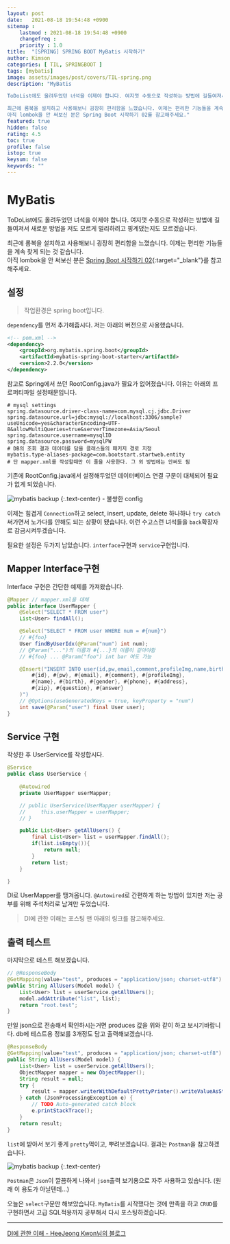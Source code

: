 ```yaml
---
layout: post
date:   2021-08-18 19:54:48 +0900
sitemap :
    lastmod : 2021-08-18 19:54:48 +0900
    changefreq :
    priority : 1.0
title:  "[SPRING] SPRING BOOT MyBatis 시작하기"
author: Kimson
categories: [ TIL, SPRINGBOOT ]
tags: [mybatis]
image: assets/images/post/covers/TIL-spring.png
description: "MyBatis

ToDoList에도 올려두었던 녀석을 이제야 합니다. 여지껏 수동으로 작성하는 방법에 길들여져서 새로운 방법을 저도 모르게 멀리하려고 핑계댔는지도 모르겠습니다.

최근에 롬복을 설치하고 사용해보니 굉장히 편리함을 느꼈습니다. 이제는 편리한 기능들을 계속 찾게 되는 것 같습니다.  
아직 lombok을 안 써보신 분은 Spring Boot 시작하기 02를 참고해주세요."
featured: true
hidden: false
rating: 4.5
toc: true
profile: false
istop: true
keysum: false
keywords: ""
---
```


# MyBatis

ToDoList에도 올려두었던 녀석을 이제야 합니다. 여지껏 수동으로 작성하는 방법에 길들여져서 새로운 방법을 저도 모르게 멀리하려고 핑계댔는지도 모르겠습니다.

최근에 롬복을 설치하고 사용해보니 굉장히 편리함을 느꼈습니다. 이제는 편리한 기능들을 계속 찾게 되는 것 같습니다.  
아직 lombok을 안 써보신 분은 [Spring Boot 시작하기 02](https://kkn1125.github.io/spring-boot-start02/){:target="_blank"}를 참고해주세요.

## 설정

> 작업환경은 spring boot입니다.

`dependency`를 먼저 추가해줍시다. 저는 아래의 버전으로 사용했습니다.

```xml
<!-- pom.xml -->
<dependency>
    <groupId>org.mybatis.spring.boot</groupId>
    <artifactId>mybatis-spring-boot-starter</artifactId>
    <version>2.2.0</version>
</dependency>
```

참고로 Spring에서 쓰던 RootConfig.java가 필요가 없어졌습니다. 이유는 아래의 프로퍼티파일 설정때문입니다.

```properties
# mysql settings
spring.datasource.driver-class-name=com.mysql.cj.jdbc.Driver
spring.datasource.url=jdbc:mysql://localhost:3306/sample?useUnicode=yes&characterEncoding=UTF-8&allowMultiQueries=true&serverTimezone=Asia/Seoul
spring.datasource.username=mysqlID
spring.datasource.password=mysqlPW
# DB의 조회 결과 데이터를 담을 클래스들의 패키지 경로 지정
mybatis.type-aliases-package=com.bootstart.startweb.entity
# 단 mapper.xml를 작성할때만 이 줄을 사용한다. 그 외 방법에는 안써도 됨
```

기존에 RootConfig.java에서 설정해두었던 데이터베이스 연결 구문이 대체되어 필요가 없게 되었습니다.

![mybatis backup]({{site.baseurl}}/assets/images/post/springboot/mybatis/batis01.png)
{:.text-center}
<span class="text-muted">- 불쌍한 config</span>

이제는 힘겹게 `Connection`하고 select, insert, update, delete 하나하나 `try catch` 써가면서 노가다를 안해도 되는 상황이 됐습니다. 이런 수고스런 녀석들을 `back`확장자로 감금시켜두겠습니다.

필요한 설정은 두가지 남았습니다. `interface`구현과 `service`구현입니다.

## Mapper Interface구현

Interface 구현은 간단한 예제를 가져왔습니다.

```java
@Mapper // mapper.xml을 대체
public interface UserMapper {
    @Select("SELECT * FROM user")
    List<User> findAll();

    @Select("SELECT * FROM user WHERE num = #{num}")
    // #{foo}
    User findByUserIdx(@Param("num") int num);
    // @Param("...")의 이름과 #{...}의 이름이 같아야함
    // #{foo} ... @Param("foo") int bar 여도 가능

    @Insert("INSERT INTO user(id,pw,email,comment,profileImg,name,birth,gender,phone,address,zip,question,answer) VALUES(
        #{id}, #{pw}, #{email}, #{comment}, #{profileImg}, 
        #{name}, #{birth}, #{gender}, #{phone}, #{address}, 
        #{zip}, #{question}, #{answer}
    )")
    // @Options(useGeneratedKeys = true, keyProperty = "num")
    int save(@Param("user") final User user);
}
```

## Service 구현

작성한 후 UserService를 작성합시다.

```java
@Service
public class UserService {
    
    @Autowired
    private UserMapper userMapper;

    // public UserService(UserMapper userMapper) {
    //     this.userMapper = userMapper;
    // }

    public List<User> getAllUsers() {
        final List<User> list = userMapper.findAll();
        if(list.isEmpty()){
            return null;
        }
        return list;
    }

}
```

DI로 UserMapper를 땡겨옵니다. `@Autowired`로 간편하게 하는 방법이 있지만 저는 공부를 위해 주석처리로 남겨만 두었습니다.

> DI에 관한 이해는 포스팅 맨 아래의 링크를 참고해주세요.

## 출력 테스트

마지막으로 테스트 해보겠습니다.

```java
// @ResponseBody
@GetMapping(value="test", produces = "application/json; charset-utf8")
public String AllUsers(Model model) {
    List<User> list = userService.getAllUsers();
    model.addAttribute("list", list);
    return "root.test";
}
```

만일 json으로 전송해서 확인하시는거면 produces 값을 위와 같이 하고 보시기바랍니다. db에 테스트용 정보를 3개정도 담고 출력해보겠습니다.

```java
@ResponseBody
@GetMapping(value="test", produces = "application/json; charset-utf8")
public String AllUsers(Model model) {
    List<User> list = userService.getAllUsers();
    ObjectMapper mapper = new ObjectMapper();
    String result = null;
    try {
        result = mapper.writerWithDefaultPrettyPrinter().writeValueAsString(list);
    } catch (JsonProcessingException e) {
        // TODO Auto-generated catch block
        e.printStackTrace();
    }
    return result;
}
```

`list`에 받아서 보기 좋게 `pretty`먹이고, 뿌려보겠습니다. 결과는 `Postman`을 참고하겠습니다.

![mybatis backup]({{site.baseurl}}/assets/images/post/springboot/mybatis/batis02.png)
{:.text-center}

`Postman`은 `Json`이 깔끔하게 나와서 `json`출력 보기용으로 자주 사용하고 있습니다. (원래 이 용도가 아닐텐데...)

오늘은 `select`구문만 해보았습니다. `MyBatis`를 시작했다는 것에 만족을 하고 `CRUD`를 구현하면서 고급 SQL적용까지 공부해서 다시 포스팅하겠습니다.

-----

[DI에 관한 이해 - HeeJeong Kwon님의 블로그](https://gmlwjd9405.github.io/2018/11/09/dependency-injection.html)